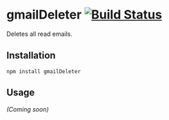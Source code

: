 # gmailDeleter [![Build Status](https://secure.travis-ci.org/fragphace/gmailDeleter.png?branch=master)](http://travis-ci.org/fragphace/gmailDeleter)

Deletes all read emails.

## Installation

```
npm install gmailDeleter
```

## Usage

_(Coming soon)_
